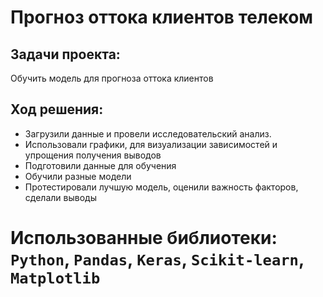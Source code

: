 # Прогноз оттока клиентов телеком


## Задачи проекта:
Обучить модель для прогноза оттока клиентов

## Ход решения:
- Загрузили данные и провели исследовательский анализ.
- Использовали графики, для визуализации зависимостей и упрощения получения выводов
- Подготовили данные для обучения
- Обучили разные модели
- Протестировали лучшую модель, оценили важность факторов, сделали выводы

# Использованные библиотеки: `Python`, `Pandas`,  `Keras`,  `Scikit-learn`, `Matplotlib`
